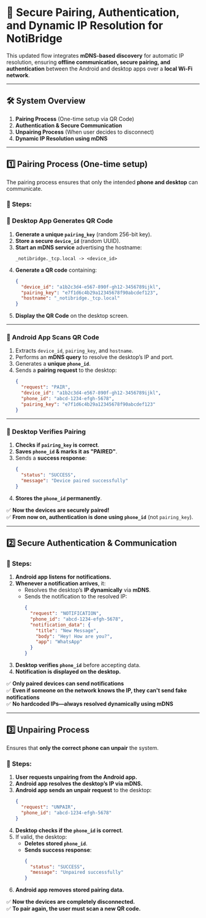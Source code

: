 # **🔹 Secure Pairing, Authentication, and Dynamic IP Resolution for NotiBridge**  

This updated flow integrates **mDNS-based discovery** for automatic IP resolution, ensuring **offline communication, secure pairing, and authentication** between the Android and desktop apps over a **local Wi-Fi network**.

---

## **🛠 System Overview**
1. **Pairing Process** (One-time setup via QR Code)  
2. **Authentication & Secure Communication**  
3. **Unpairing Process** (When user decides to disconnect)  
4. **Dynamic IP Resolution using mDNS**  

---

## **1️⃣ Pairing Process (One-time setup)**
The pairing process ensures that only the intended **phone and desktop** can communicate.

### **📌 Steps:**
### **🔹 Desktop App Generates QR Code**
1. **Generate a unique `pairing_key`** (random 256-bit key).  
2. **Store a secure `device_id`** (random UUID).  
3. **Start an mDNS service** advertising the hostname:  
   ```
   _notibridge._tcp.local -> <device_id>
   ```
4. **Generate a QR code** containing:
   ```json
   {
     "device_id": "a1b2c3d4-e567-890f-gh12-3456789ijkl",
     "pairing_key": "e7f1d6c4b29a12345678f90abcdef123",
     "hostname": "_notibridge._tcp.local"
   }
   ```
5. **Display the QR Code** on the desktop screen.

---

### **🔹 Android App Scans QR Code**
1. Extracts `device_id`, `pairing_key`, and `hostname`.  
2. Performs an **mDNS query** to resolve the desktop’s IP and port.  
3. Generates a **unique `phone_id`**.  
4. Sends a **pairing request** to the desktop:
   ```json
   {
     "request": "PAIR",
     "device_id": "a1b2c3d4-e567-890f-gh12-3456789ijkl",
     "phone_id": "abcd-1234-efgh-5678",
     "pairing_key": "e7f1d6c4b29a12345678f90abcdef123"
   }
   ```

---

### **🔹 Desktop Verifies Pairing**
1. **Checks if `pairing_key` is correct**.  
2. **Saves `phone_id` & marks it as "PAIRED"**.  
3. Sends a **success response**:
   ```json
   {
     "status": "SUCCESS",
     "message": "Device paired successfully"
   }
   ```
4. **Stores the `phone_id` permanently**.  

✅ **Now the devices are securely paired!**  
✅ **From now on, authentication is done using `phone_id`** (not `pairing_key`).  

---

## **2️⃣ Secure Authentication & Communication**
### **📌 Steps:**
1. **Android app listens for notifications.**  
2. **Whenever a notification arrives**, it:  
   - Resolves the desktop’s **IP dynamically** via **mDNS**.  
   - Sends the notification to the resolved IP:
     ```json
     {
       "request": "NOTIFICATION",
       "phone_id": "abcd-1234-efgh-5678",
       "notification_data": {
         "title": "New Message",
         "body": "Hey! How are you?",
         "app": "WhatsApp"
       }
     }
     ```
3. **Desktop verifies `phone_id`** before accepting data.  
4. **Notification is displayed on the desktop.**  

✅ **Only paired devices can send notifications**  
✅ **Even if someone on the network knows the IP, they can't send fake notifications**  
✅ **No hardcoded IPs—always resolved dynamically using mDNS**  

---

## **3️⃣ Unpairing Process**
Ensures that **only the correct phone can unpair** the system.

### **📌 Steps:**
1. **User requests unpairing from the Android app.**  
2. **Android app resolves the desktop’s IP via mDNS.**  
3. **Android app sends an unpair request** to the desktop:
   ```json
   {
     "request": "UNPAIR",
     "phone_id": "abcd-1234-efgh-5678"
   }
   ```
4. **Desktop checks if the `phone_id` is correct**.  
5. If valid, the desktop:  
   - **Deletes stored `phone_id`**.  
   - **Sends success response**:
     ```json
     {
       "status": "SUCCESS",
       "message": "Unpaired successfully"
     }
     ```
6. **Android app removes stored pairing data.**  

✅ **Now the devices are completely disconnected.**  
✅ **To pair again, the user must scan a new QR code.**  
